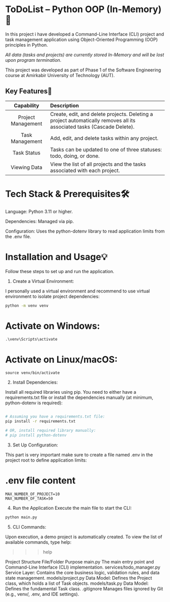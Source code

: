 # ToDoList – Python OOP (In-Memory)📝

In this project i have developed a Command-Line Interface (CLI) project and task management application using Object-Oriented Programming (OOP) principles in Python.

*All data (tasks and projects) are currently stored In-Memory and will be lost upon program termination.*

This project was developed as part of Phase 1 of the Software Engineering course at Amirkabir University of Technology (AUT).

## Key Features🚀

| Capability | Description |
| :---: | :--- |
| Project Management | Create, edit, and delete projects. Deleting a project automatically removes all its associated tasks (Cascade Delete). |
| Task Management | Add, edit, and delete tasks within any project. |
| Task Status | Tasks can be updated to one of three statuses: todo, doing, or done. |
| Viewing Data | View the list of all projects and the tasks associated with each project. |


# Tech Stack & Prerequisites🛠️
Language: Python 3.11 or higher.

Dependencies: Managed via pip.

Configuration: Uses the python-dotenv library to read application limits from the .env file.


# Installation and Usage💡
Follow these steps to set up and run the application.

1. Create a Virtual Environment:

I personally used a virtual environment and recommend to use virtual environment to isolate project dependencies:

```bash
python -m venv venv
```
# Activate on Windows:
```
.\venv\Scripts\activate
```
# Activate on Linux/macOS:
```
source venv/bin/activate
```

2. Install Dependencies:

Install all required libraries using pip. You need to either have a requirements.txt file or install the dependencies manually (at minimum, python-dotenv is required):

```Bash

# Assuming you have a requirements.txt file:
pip install -r requirements.txt

# OR, install required library manually:
# pip install python-dotenv
```

3. Set Up Configuration:

This part is very important make sure to create a file named .env in the project root to define application limits:


# .env file content
```
MAX_NUMBER_OF_PROJECT=10
MAX_NUMBER_OF_TASK=50
```
4. Run the Application
Execute the main file to start the CLI:

```Bash
python main.py
```

5. CLI Commands:

Upon execution, a demo project is automatically created. To view the list of available commands, type help:

>>> help

Project Structure
File/Folder	Purpose
main.py	The main entry point and Command-Line Interface (CLI) implementation.
services/todo_manager.py	Service Layer: Contains the core business logic, validation rules, and data state management.
models/project.py	Data Model: Defines the Project class, which holds a list of Task objects.
models/task.py	Data Model: Defines the fundamental Task class.
.gitignore	Manages files ignored by Git (e.g., venv/, .env, and IDE settings).
